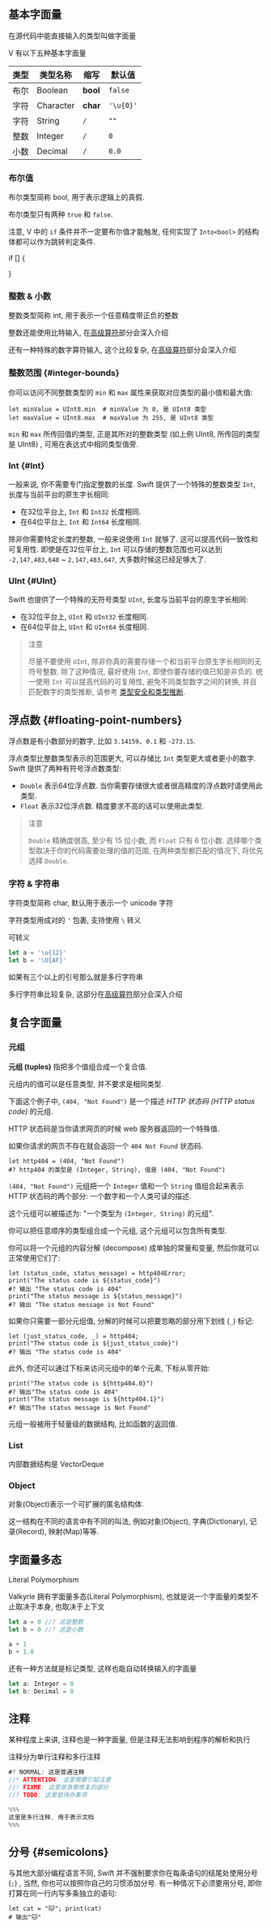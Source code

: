 ## 基本字面量

在源代码中能直接输入的类型叫做字面量

V 有以下五种基本字面量

| 类型 | 类型名称  | 缩写     | 默认值    |
| :--- | --------- | -------- | --------- |
| 布尔 | Boolean   | **bool** | `false`   |
| 字符 | Character | **char** | `'\u{0}'` |
| 字符 | String    | `/`      | `""`      |
| 整数 | Integer   | `/`      | `0`       |
| 小数 | Decimal   | `/`      | `0.0`     |



### 布尔值

布尔类型简称 bool, 用于表示逻辑上的真假.

布尔类型只有两种 `true` 和 `false`.

注意, V 中的 `if` 条件并不一定要布尔值才能触发, 任何实现了 `Into<bool>` 的结构体都可以作为跳转判定条件.

if [] {

}





### 整数 & 小数

整数类型简称 int, 用于表示一个任意精度带正负的整数

整数还能使用比特输入, 在[高级算符](../advance)部分会深入介绍

还有一种特殊的数字算符输入, 这个比较复杂, 在[高级算符](../advance)部分会深入介绍

### 整数范围 {#integer-bounds}

你可以访问不同整数类型的 `min` 和 `max` 属性来获取对应类型的最小值和最大值:

```valkyrie
let minValue = UInt8.min  # minValue 为 0, 是 UInt8 类型
let maxValue = UInt8.max  # maxValue 为 255, 是 UInt8 类型
```

`min` 和 `max` 所传回值的类型, 正是其所对的整数类型 (如上例 UInt8, 所传回的类型是 UInt8) , 可用在表达式中相同类型值旁.

### Int {#Int}

一般来说, 你不需要专门指定整数的长度. Swift 提供了一个特殊的整数类型 `Int`, 长度与当前平台的原生字长相同:

* 在32位平台上, `Int` 和 `Int32` 长度相同.
* 在64位平台上, `Int` 和 `Int64` 长度相同.

除非你需要特定长度的整数, 一般来说使用 `Int` 就够了. 这可以提高代码一致性和可复用性. 即使是在32位平台上, `Int` 可以存储的整数范围也可以达到 `-2,147,483,648` ~ `2,147,483,647`, 大多数时候这已经足够大了.

### UInt {#UInt}

Swift 也提供了一个特殊的无符号类型 `UInt`, 长度与当前平台的原生字长相同:

* 在32位平台上, `UInt` 和 `UInt32` 长度相同.
* 在64位平台上, `UInt` 和 `UInt64` 长度相同.

> 注意
>
> 尽量不要使用 `UInt`, 除非你真的需要存储一个和当前平台原生字长相同的无符号整数. 除了这种情况, 最好使用 `Int`, 即使你要存储的值已知是非负的. 统一使用 `Int` 可以提高代码的可复用性, 避免不同类型数字之间的转换, 并且匹配数字的类型推断, 请参考 [类型安全和类型推断](#type-safety-and-type-inference).

## 浮点数 {#floating-point-numbers}

浮点数是有小数部分的数字, 比如 `3.14159`、`0.1` 和 `-273.15`.

浮点类型比整数类型表示的范围更大, 可以存储比 `Int` 类型更大或者更小的数字. Swift 提供了两种有符号浮点数类型:

* `Double` 表示64位浮点数. 当你需要存储很大或者很高精度的浮点数时请使用此类型.
* `Float` 表示32位浮点数. 精度要求不高的话可以使用此类型.

> 注意
>
> `Double` 精确度很高, 至少有 15 位小数, 而 `Float` 只有 6 位小数. 选择哪个类型取决于你的代码需要处理的值的范围, 在两种类型都匹配的情况下, 将优先选择 `Double`.



### 字符 & 字符串

字符类型简称 char, 默认用于表示一个 unicode 字符

字符类型用成对的 `'` 包裹, 支持使用 `\` 转义

可转义

```ts
let a = '\u{12}'
let b = '\U{AF}'
```

如果有三个以上的引号那么就是多行字符串

多行字符串比较复杂, 这部分在[高级算符](../advance)部分会深入介绍

## 复合字面量

### 元组

**元组 (tuples)** 指把多个值组合成一个复合值.

元组内的值可以是任意类型, 并不要求是相同类型.

下面这个例子中, `(404, "Not Found")` 是一个描述 *HTTP 状态码 (HTTP status code)* 的元组.

HTTP 状态码是当你请求网页的时候 web 服务器返回的一个特殊值.

如果你请求的网页不存在就会返回一个 `404 Not Found` 状态码.

```valkyrie
let http404 = (404, "Not Found")
#? http404 的类型是 (Integer, String), 值是 (404, "Not Found")
```

`(404, "Not Found")` 元组把一个 `Integer` 值和一个 `String` 值组合起来表示 HTTP 状态码的两个部分: 一个数字和一个人类可读的描述.

这个元组可以被描述为: "一个类型为 `(Integer, String)` 的元组".

你可以把任意顺序的类型组合成一个元组, 这个元组可以包含所有类型.

你可以将一个元组的内容分解 (decompose) 成单独的常量和变量, 然后你就可以正常使用它们了:

```valkyrie
let (status_code, status_message) = http404Error;
print("The status code is ${status_code}")
#? 输出 "The status code is 404"
print("The status message is ${status_message}")
#? 输出 "The status message is Not Found"
```

如果你只需要一部分元组值, 分解的时候可以把要忽略的部分用下划线 (`_`) 标记:

```valkyrie
let (just_status_code, _) = http404;
print("The status code is ${just_status_code}")
#? 输出 "The status code is 404"
```

此外, 你还可以通过下标来访问元组中的单个元素, 下标从零开始:

```valkyrie
print("The status code is ${http404.0}")
#? 输出"The status code is 404"
print("The status message is ${http404.1}")
#? 输出"The status message is Not Found"
```

元组一般被用于轻量级的数据结构, 比如函数的返回值.

### List

内部数据结构是 VectorDeque

### Object

对象(Object)表示一个可扩展的匿名结构体.

这一结构在不同的语言中有不同的叫法, 例如对象(Object), 字典(Dictionary), 记录(Record), 映射(Map)等等.

## 字面量多态

Literal Polymorphism

Valkyrie 拥有字面量多态(Literal Polymorphism), 也就是说一个字面量的类型不止取决于本身, 也取决于上下文

```ts
let a = 0 //? 这是整数
let b = 0 //? 这是小数

a + 1
b + 1.0
```

还有一种方法就是标记类型, 这样也能自动转换输入的字面量

```ts
let a: Integer = 0
let b: Decimal = 0
```


## 注释

某种程度上来讲, 注释也是一种字面量, 但是注释无法影响到程序的解析和执行

注释分为单行注释和多行注释

```rs
#? NORMAL: 这是普通注释
//* ATTENTION: 这里需要引起注意
//! FIXME: 这里是急需修复的部分
//? TODO: 这里是待办事项

%%%
这里是多行注释, 用于表示文档
%%%
```

## 分号 {#semicolons}

与其他大部分编程语言不同, Swift 并不强制要求你在每条语句的结尾处使用分号 (`;`) , 当然, 你也可以按照你自己的习惯添加分号. 有一种情况下必须要用分号, 即你打算在同一行内写多条独立的语句:

```valkyrie
let cat = "🐱"; print(cat)
# 输出"🐱"
```
